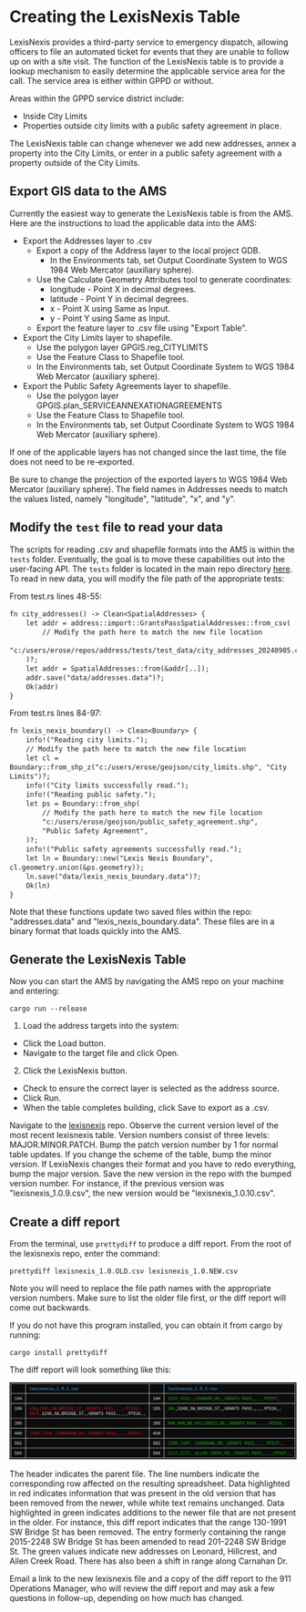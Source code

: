 # Creating the LexisNexis Table

LexisNexis provides a third-party service to emergency dispatch, allowing officers to file an automated ticket for events that they are unable to follow up on with a site visit. The function of the LexisNexis table is to provide a lookup mechanism to easily determine the applicable service area for the call. The service area is either within GPPD or without.

Areas within the GPPD service district include:

- Inside City Limits
- Properties outside city limits with a public safety agreement in place.

The LexisNexis table can change whenever we add new addresses, annex a property into the City Limits, or enter in a public safety agreement with a property outside of the City Limits.

## Export GIS data to the AMS

Currently the easiest way to generate the LexisNexis table is from the AMS. Here are the instructions to load the applicable data into the AMS:

- Export the Addresses layer to .csv
  - Export a copy of the Address layer to the local project GDB.
    - In the Environments tab, set Output Coordinate System to WGS 1984 Web Mercator (auxiliary sphere).
  - Use the Calculate Geometry Attributes tool to generate coordinates:
    - longitude - Point X in decimal degrees.
    - latitude - Point Y in decimal degrees.
    - x - Point X using Same as Input.
    - y - Point Y using Same as Input.
  - Export the feature layer to .csv file using "Export Table".
- Export the City Limits layer to shapefile.
  - Use the polygon layer GPGIS.reg_CITYLIMITS
  - Use the Feature Class to Shapefile tool.
  - In the Environments tab, set Output Coordinate System to WGS 1984 Web Mercator (auxiliary sphere).
- Export the Public Safety Agreements layer to shapefile.
  - Use the polygon layer GPGIS.plan_SERVICEANNEXATIONAGREEMENTS
  - Use the Feature Class to Shapefile tool.
  - In the Environments tab, set Output Coordinate System to WGS 1984 Web Mercator (auxiliary sphere).

If one of the applicable layers has not changed since the last time, the file does not need to be re-exported.

Be sure to change the projection of the exported layers to WGS 1984 Web Mercator (auxiliary sphere). The field names in Addresses needs to match the values listed, namely "longitude", "latitude", "x", and "y".

## Modify the `test` file to read your data

The scripts for reading .csv and shapefile formats into the AMS is within the `tests` folder. Eventually, the goal is to move these capabilities out into the user-facing API. The `tests` folder is located in the main repo directory [here](https://github.com/grantspassoregon/ams/tests/test.rs). To read in new data, you will modify the file path of the appropriate tests:

From test.rs lines 48-55:

```{rust}
fn city_addresses() -> Clean<SpatialAddresses> {
    let addr = address::import::GrantsPassSpatialAddresses::from_csv(
        // Modify the path here to match the new file location
        "c:/users/erose/repos/address/tests/test_data/city_addresses_20240905.csv",
    )?;
    let addr = SpatialAddresses::from(&addr[..]);
    addr.save("data/addresses.data")?;
    Ok(addr)
}
```

From test.rs lines 84-97:

```{rust}
fn lexis_nexis_boundary() -> Clean<Boundary> {
    info!("Reading city limits.");
    // Modify the path here to match the new file location
    let cl = Boundary::from_shp_z("c:/users/erose/geojson/city_limits.shp", "City Limits")?;
    info!("City limits successfully read.");
    info!("Reading public safety.");
    let ps = Boundary::from_shp(
        // Modify the path here to match the new file location
        "c:/users/erose/geojson/public_safety_agreement.shp",
        "Public Safety Agreement",
    )?;
    info!("Public safety agreements successfully read.");
    let ln = Boundary::new("Lexis Nexis Boundary", cl.geometry.union(&ps.geometry));
    ln.save("data/lexis_nexis_boundary.data")?;
    Ok(ln)
}
```

Note that these functions update two saved files within the repo: "addresses.data" and "lexis_nexis_boundary.data". These files are in a binary format that loads quickly into the AMS.

## Generate the LexisNexis Table

Now you can start the AMS by navigating the AMS repo on your machine and entering:

```
cargo run --release
```

1. Load the address targets into the system:

- Click the Load button.
- Navigate to the target file and click Open.

2. Click the LexisNexis button.

- Check to ensure the correct layer is selected as the address source.
- Click Run.
- When the table completes building, click Save to export as a .csv.

Navigate to the [lexisnexis](https://github.com/grantspassoregon/lexisnexis) repo. Observe the current version level of the most recent lexisnexis table. Version numbers consist of three levels: MAJOR.MINOR.PATCH. Bump the patch version number by 1 for normal table updates. If you change the scheme of the table, bump the minor version. If LexisNexis changes their format and you have to redo everything, bump the major version. Save the new version in the repo with the bumped version number. For instance, if the previous version was "lexisnexis_1.0.9.csv", the new version would be "lexisnexis_1.0.10.csv".

## Create a diff report

From the terminal, use `prettydiff` to produce a diff report. From the root of the lexisnexis repo, enter the command:

```
prettydiff lexisnexis_1.0.OLD.csv lexisnexis_1.0.NEW.csv
```

Note you will need to replace the file path names with the appropriate version numbers. Make sure to list the older file first, or the diff report will come out backwards.

If you do not have this program installed, you can obtain it from cargo by running:

```
cargo install prettydiff
```

The diff report will look something like this:

![Pretty Diff Report](./images/prettydiff.png)

The header indicates the parent file. The line numbers indicate the corresponding row affected on the resulting spreadsheet. Data highlighted in red indicates information that was present in the old version that has been removed from the newer, while white text remains unchanged. Data highlighted in green indicates additions to the newer file that are not present in the older. For instance, this diff report indicates that the range 130-1991 SW Bridge St has been removed. The entry formerly containing the range 2015-2248 SW Bridge St has been amended to read 201-2248 SW Bridge St. The green values indicate new addresses on Leonard, Hillcrest, and Allen Creek Road. There has also been a shift in range along Carnahan Dr.

Email a link to the new lexisnexis file and a copy of the diff report to the 911 Operations Manager, who will review the diff report and may ask a few questions in follow-up, depending on how much has changed.
